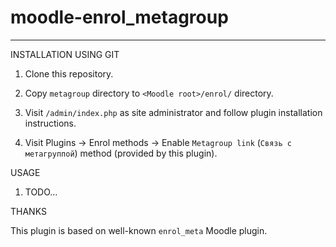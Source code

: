 # moodle-enrol_metagroup
---

INSTALLATION USING GIT

1) Clone this repository.

2) Copy `metagroup` directory to `<Moodle root>/enrol/` directory.

3) Visit `/admin/index.php` as site administrator and follow plugin installation instructions.

4) Visit Plugins → Enrol methods → Enable `Metagroup link` (`Связь с метагруппой`) method (provided by this plugin). 


USAGE

1) TODO…


THANKS

This plugin is based on well-known `enrol_meta` Moodle plugin.


